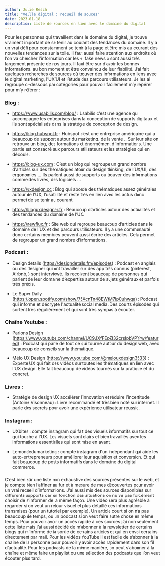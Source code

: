 ```yaml
---
author: Julie Resch
title: "Veille digital : recueil de souces"
date: 2023-01-18
description: Liste de sources en lien avec le domaine du digital
---
```


Pour les personnes qui travaillent dans le domaine du digital, je trouve vraiment important de se tenir au courant des tendances du domaine. Il y a un vrai défi pour constamment se tenir à la page et être mis au courant des nouvelles tendances sur la toile. Il faut aussi faire attention aux endroits où l’on va chercher l’information car les «  fake news » sont aussi très largement présente de nos jours. Il faut être sur d’avoir les bonnes informations, au bon moment et être convaincu de leur fiabilité. J’ai fait quelques recherches de sources où trouver des informations en liens avec le digital marketing, l’UX/UI et l’étude des parcours utilisateurs. Je les ai regroupé ci-dessous par catégories pour pouvoir facilement m’y repérer pour m’y référer :

### Blog :

* https://www.usabilis.com/blog/ : Usabilis c’est une agence qui accompagne les entreprises dans la conception de supports digitaux et ils sont spécialisés dans la stratégie de conception de design.
      
* https://blog.hubspot.fr : Hubspot c’est une entreprise américaine qui a beaucoup de support autour du marketing, de la vente .. Sur leur site on retrouve un blog, des formations et énormément d’informations. Une partie est consacré aux parcours utilisateurs et les stratégies qui en découle.

* https://blog-ux.com : C’est un blog qui regroupe un grand nombre d’articles sur des thématiques atour du design thinking, de l’UX/UI, des ergonomies … Ils parlent aussi de supports ou trouver des informations comme des livres, des logiciels …

* https://uxdesign.cc : Blog qui aborde des thématiques assez générales autour de l’UX, l’usabilité et reste très en lien avec les actus donc permet de se tenir au courant

* https://bloguxdesigner.fr : Beaucoup d’articles autour des actualités et des tendances du domaine de l’UX.

* https://newflux.fr : Site web qui regroupe beaucoup d’articles dans le domaine de l’UX et des parcours utilisateurs. Il y a une communauté donc certains membres peuvent aussi écrire des articles. Cela permet de regrouper un grand nombre d’informations.

### Podcast :

* Design details (https://designdetails.fm/episodes) : Podcast en anglais ou des designer qui ont travailler sur des app très connus (pinterest, Airbnb, ) sont interviewé. Ils recoivent beaucoup de personnes qui parlent de leur domaine d’expertise autour de sujets généraux et parfois très précis.

* Le Super Daily (https://open.spotify.com/show/75XcnTn48EWtM7lp0uhwqa) : Podcast qui informe et décrypte l'actualité social media. Des courts épisodes qui sortent très régulièrement et qui sont très sympas à écouter.

### Chaîne Youtube :

* Parlons Design (https://www.youtube.com/channel/UC9JXfFEpZI32crsIpbVPYrw/featured) : Podcast qui parle de tout ce qui tourne autour du design web, avec beaucoup de conseils sur la thématique.

* Mélo UX Design (https://www.youtube.com/@melouxdesign3533) : Experte UX qui fait des vidéos sur toutes les thématiques en lien avec l’UX design. Elle fait beaucoup de vidéos tournés sur la pratique et du concret.

### Livres :

* Stratégie de design UX accélérer l’innovation et réduire l’incertitude (Antoine Visonneau) : Livre recommandé et très bien noté sur internet. Il parle des secrets pour avoir une expérience utilisateur réussie.

### Instagram :
* UXbites : compte instagram qui fait des visuels informatifs sur tout ce qui touche à l’UX. Les visuels sont clairs et bien travaillés avec les informations essentielles qui sont mise en avant.

* Lemondedumarketing : compte instagram d'un indépendant qui aide les auto-entrepreneurs pour améliorer leur aquisition et conversion. Et qui fait beaucoup de posts informatifs dans le domaine du digital commerce.


### 

C’est bien sûr une liste non exhaustive des sources présentes sur le web, et je compte bien l’affiner au fur et à mesure de mes découvertes pour avoir un vrai recueil d’informations. J’ai aussi mis des sources disponibles sur différents supports car en fonction des situations on ne va pas forcément choisir de s’informer de la même façon. Une vidéo sera plus agréable à regarder si on veut un retour visuel et plus détaillé des informations transmises (pour un tutoriel par exemple). Un article court si on n’a pas beaucoup de temps, ou un podcast si on veut faire autre chose en même temps.
Pour pouvoir avoir un accès rapide à ces sources j’ai non seulement cette liste mais j’ai aussi décidé de m’abonner à la newsletter de certains blogs qui m’informe de la sortie de certains articles et qui en envoi certains directement par mail. Pour les vidéos YouTube il est facile de s’abonner à la chaine de la personne pour pouvoir y avoir accès rapidement dans son fil d’actualité. Pour les podcasts de la même manière, on peut s’abonner à la chaîne et même faire un playlist ou une sélection des podcasts que l’on veut écouter plus tard.
